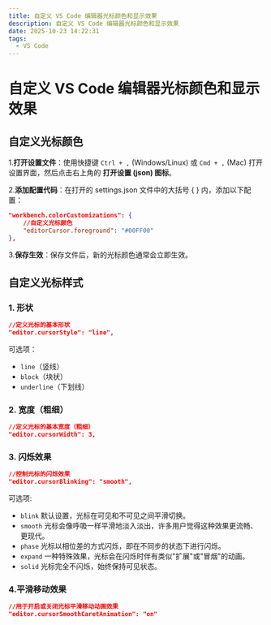 ```yaml
---
title: 自定义 VS Code 编辑器光标颜色和显示效果
description: 自定义 VS Code 编辑器光标颜色和显示效果
date: 2025-10-23 14:22:31
tags:
  - VS Code
---
```


# 自定义 VS Code 编辑器光标颜色和显示效果

<!-- ::: details 目录索引
[[toc]]
::: -->

## 自定义光标颜色

1.**打开设置文件**：使用快捷键 `Ctrl + ,` (Windows/Linux) 或 `Cmd + ,` (Mac) 打开设置界面，然后点击右上角的 **打开设置 (json) 图标**。

2.**添加配置代码**：在打开的 settings.json 文件中的大括号 { } 内，添加以下配置：

```json
"workbench.colorCustomizations": {
    //自定义光标颜色
    "editorCursor.foreground": "#00FF00"
},

```

3.**保存生效**：保存文件后，新的光标颜色通常会立即生效。

## 自定义光标样式

### 1. 形状

```json
//定义光标的基本形状
"editor.cursorStyle": "line",

```

可选项：

- `line`（竖线）
- `block`（块状）
- `underline`（下划线）

### 2. 宽度（粗细）

```json
//定义光标的基本宽度（粗细）
"editor.cursorWidth": 3,

```

### 3. 闪烁效果

```json
//控制光标的闪烁效果
"editor.cursorBlinking": "smooth",

```

可选项:

- `blink` 默认设置，光标在可见和不可见之间平滑切换。
- `smooth` 光标会像呼吸一样平滑地淡入淡出，许多用户觉得这种效果更流畅、更现代。
- `phase` 光标以相位差的方式闪烁，即在不同步的状态下进行闪烁。
- `expand` 一种特殊效果，光标会在闪烁时伴有类似"扩展"或"冒烟"的动画。
- `solid` 光标完全不闪烁，始终保持可见状态。

### 4.平滑移动效果

```json
//用于开启或关闭光标平滑移动动画效果
"editor.cursorSmoothCaretAnimation": "on"

```
